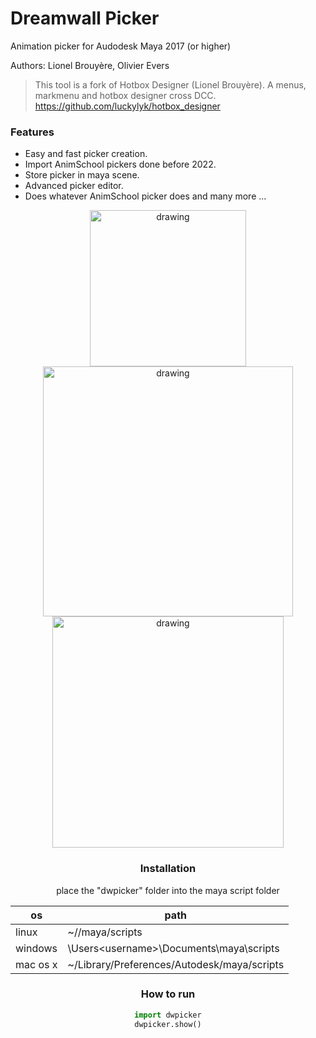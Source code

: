 
# Dreamwall Picker

Animation picker for Audodesk Maya 2017 (or higher)

Authors: Lionel Brouyère, Olivier Evers
> This tool is a fork of Hotbox Designer (Lionel Brouyère).
> A menus, markmenu and hotbox designer cross DCC.
> https://github.com/luckylyk/hotbox_designer

### Features
- Easy and fast picker creation.
- Import AnimSchool pickers done before 2022.
- Store picker in maya scene.
- Advanced picker editor.
- Does whatever AnimSchool picker does and many more ...
<center><img  src="https://raw.githubusercontent.com/DreamWall-Animation/dwpicker/main/screenshots/picker.gif"  alt="drawing"  align="center"  width="250"/> <img  src="https://s10.gifyu.com/images/createbuttons.gif"  alt="drawing"  align="center"  width="400"/>
<img  src="https://raw.githubusercontent.com/DreamWall-Animation/dwpicker/main/screenshots/editor.gif"  alt="drawing"  align="center"  width="370"/>


### Installation
place the "dwpicker" folder into the maya script folder

| os       | path                                                  |
| ------   | ------                                                |
| linux    | ~/<username>/maya/scripts                             |
| windows  | \Users\<username>\Documents\maya\scripts              |
| mac os x | ~<username>/Library/Preferences/Autodesk/maya/scripts |


### How to run

```python
import dwpicker
dwpicker.show()
```
